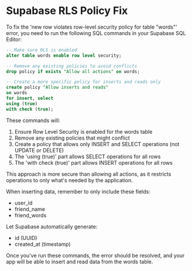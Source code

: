 # Supabase RLS Policy Fix

To fix the 'new row violates row-level security policy for table "words"' error, you need to run the following SQL commands in your Supabase SQL Editor:

```sql
-- Make sure RLS is enabled
alter table words enable row level security;

-- Remove any existing policies to avoid conflicts
drop policy if exists "Allow all actions" on words;

-- Create a more specific policy for inserts and reads only
create policy "Allow inserts and reads"
on words
for insert, select
using (true)
with check (true);
```

These commands will:
1. Ensure Row Level Security is enabled for the words table
2. Remove any existing policies that might conflict
3. Create a policy that allows only INSERT and SELECT operations (not UPDATE or DELETE)
4. The 'using (true)' part allows SELECT operations for all rows
5. The 'with check (true)' part allows INSERT operations for all rows

This approach is more secure than allowing all actions, as it restricts operations to only what's needed by the application.

When inserting data, remember to only include these fields:
- user_id
- friend_name
- friend_words

Let Supabase automatically generate:
- id (UUID)
- created_at (timestamp)

Once you've run these commands, the error should be resolved, and your app will be able to insert and read data from the words table. 